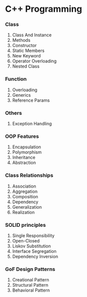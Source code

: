 # C++ Programming


### Class
1. Class And Instance
1. Methods
1. Constructor
1. Static Members 
1. New Keyword
1. Operator Overloading
1. Nested Class


### Function
1. Overloading
2. Generics
3. Reference Params


### Others
1. Exception Handling


### OOP Features
1. Encapsulation
1. Polymorphism
1. Inheritance
1. Abstraction


### Class Relationships
1. Association
2. Aggregation
3. Composition
4. Dependency
5. Generalization
6. Realization

 
### SOLID principles
1. Single Responsibility 
2. Open-Closed
3. Liskov Substitution
4. Interface Segregation
5. Dependency Inversion


### GoF Design Patterns
1. Creational Pattern 
2. Structural Pattern
3. Behavioral Pattern
